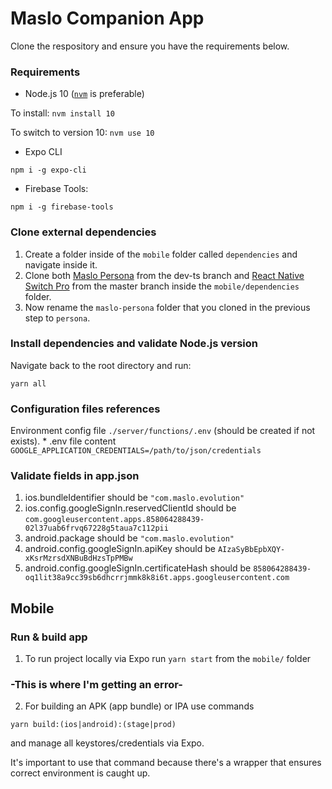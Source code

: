 # Maslo Companion App


Clone the respository and ensure you have the requirements below.
### Requirements

 * Node.js 10 ([`nvm`](https://github.com/nvm-sh/nvm) is preferable)

 To install:
 ```nvm install 10```
 
 To switch to version 10:
 ```nvm use 10```


 * Expo CLI

 ```
 npm i -g expo-cli
 ```

 * Firebase Tools:

 ```
 npm i -g firebase-tools
 ```

### Clone external dependencies

1. Create a folder inside of the ```mobile``` folder called ```dependencies``` and navigate inside it.
2. Clone both [Maslo Persona](https://github.com/HeyMaslo/maslo-persona/tree/dev-ts) from the dev-ts branch and [React Native Switch Pro](https://github.com/HeyMaslo/react-native-switch-pro) from the master branch inside the ```mobile/dependencies``` folder.
3. Now rename the ```maslo-persona``` folder that you cloned in the previous step to ```persona```.


### Install dependencies and validate Node.js version

Navigate back to the root directory and run:

```
yarn all
```

### Configuration files references

Environment config file `./server/functions/.env` (should be created if not exists).
    * .env file content `GOOGLE_APPLICATION_CREDENTIALS=/path/to/json/credentials`

### Validate fields in app.json

1. ios.bundleIdentifier should be ```"com.maslo.evolution"```
2. ios.config.googleSignIn.reservedClientId should be ```com.googleusercontent.apps.858064288439-02l37uab6frvq67228g5taua7c112pii```
3. android.package should be ```"com.maslo.evolution"```
4. android.config.googleSignIn.apiKey should be ```AIzaSyBbEpbXQY-xKsrMzrsdXNBuBdHzsTpPMBw```
5. android.config.googleSignIn.certificateHash should be ```858064288439-oq1lit38a9cc39sb6dhcrrjmmk8k8i6t.apps.googleusercontent.com```



## Mobile

### Run & build app

1. To run project locally via Expo run `yarn start` from the `mobile/` folder

### -This is where I'm getting an error-

2. For building an APK (app bundle) or IPA use commands

```
yarn build:(ios|android):(stage|prod)
```

and manage all keystores/credentials via Expo.

It's important to use that command because there's a wrapper that ensures correct environment is caught up.

